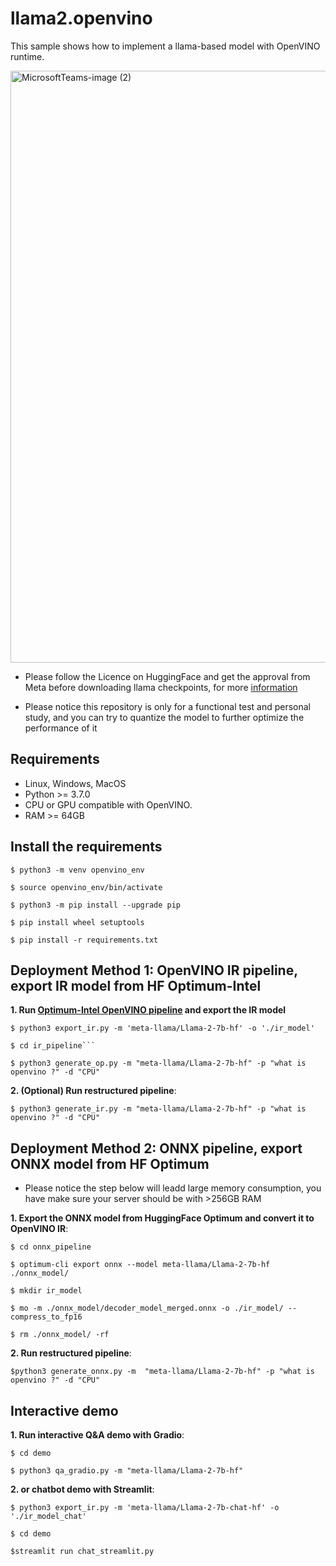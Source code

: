 # llama2.openvino
This sample shows how to implement a llama-based model with OpenVINO runtime.

<img width="947" alt="MicrosoftTeams-image (2)" src="https://github.com/OpenVINO-dev-contest/llama2.openvino/assets/91237924/c210507f-1fb2-4c68-a8d9-dae945df07d3">


- Please follow the Licence on HuggingFace and get the approval from Meta before downloading llama checkpoints, for more [information](https://huggingface.co/meta-llama/Llama-2-7b-hf)

- Please notice this repository is only for a functional test and personal study, and you can try to quantize the model to further optimize the performance of it

## Requirements

- Linux, Windows, MacOS
- Python >= 3.7.0
- CPU or GPU compatible with OpenVINO.
- RAM >= 64GB

## Install the requirements

    $ python3 -m venv openvino_env

    $ source openvino_env/bin/activate

    $ python3 -m pip install --upgrade pip
    
    $ pip install wheel setuptools
    
    $ pip install -r requirements.txt


## Deployment Method 1: OpenVINO IR pipeline, export IR model from HF Optimum-Intel
**1. Run [Optimum-Intel OpenVINO pipeline](https://huggingface.co/docs/optimum/intel/inference) and export the IR model**

    $ python3 export_ir.py -m 'meta-llama/Llama-2-7b-hf' -o './ir_model'

    $ cd ir_pipeline```

    $ python3 generate_op.py -m "meta-llama/Llama-2-7b-hf" -p "what is openvino ?" -d "CPU"

**2. (Optional) Run restructured pipeline**:

    $ python3 generate_ir.py -m "meta-llama/Llama-2-7b-hf" -p "what is openvino ?" -d "CPU"


## Deployment Method 2: ONNX pipeline, export ONNX model from HF Optimum
- Please notice the step below will leadd large memory consumption, you have make sure your server should be with >256GB RAM

**1. Export the ONNX model from HuggingFace Optimum and convert it to OpenVINO IR**:

    $ cd onnx_pipeline

    $ optimum-cli export onnx --model meta-llama/Llama-2-7b-hf ./onnx_model/

    $ mkdir ir_model

    $ mo -m ./onnx_model/decoder_model_merged.onnx -o ./ir_model/ --compress_to_fp16

    $ rm ./onnx_model/ -rf

**2. Run restructured pipeline**:

    $python3 generate_onnx.py -m  "meta-llama/Llama-2-7b-hf" -p "what is openvino ?" -d "CPU"


## Interactive demo

**1. Run interactive Q&A demo with Gradio**:

    $ cd demo

    $ python3 qa_gradio.py -m "meta-llama/Llama-2-7b-hf" 

**2. or chatbot demo with Streamlit**:

    $ python3 export_ir.py -m 'meta-llama/Llama-2-7b-chat-hf' -o './ir_model_chat'

    $ cd demo

    $streamlit run chat_streamlit.py
